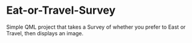 # Eat-or-Travel-Survey
Simple QML project that takes a Survey of whether you prefer to East or Travel, then displays an image.
